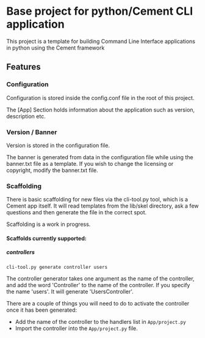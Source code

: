 # Base project for python/Cement CLI application
This project is a template for building Command Line Interface applications in python 
using the Cement framework

## Features

### Configuration
Configuration is stored inside the config.conf file in the root of this project.

The [App] Section holds information about the application such as version, description etc.

### Version / Banner
Version is stored in the configuration file.

The banner is generated from data in the configuration file while using the banner.txt file
as a template. If you wish to change the licensing or copyright, modify the banner.txt file.

### Scaffolding
There is basic scaffolding for new files via the cli-tool.py tool, which is a Cement
app itself. It will read templates from the lib/skel directory, ask a few questions and then
generate the file in the correct spot.

Scaffolding is a work in progress.

#### Scaffolds currently supported:

##### controllers
```{r, engine='bash', count_lines}
cli-tool.py generate controller users
```
The controller generator takes one argument as the name of the controller, and add the word
'Controller' to the name of the controller. If you specify the name 'users'. It will generate
'UsersController'.

There are a couple of things you will need to do to activate the controller once it has been generated:
 
- Add the name of the controller to the handlers list in ```App/project.py```
- Import the controller into the ```App/project.py``` file.

